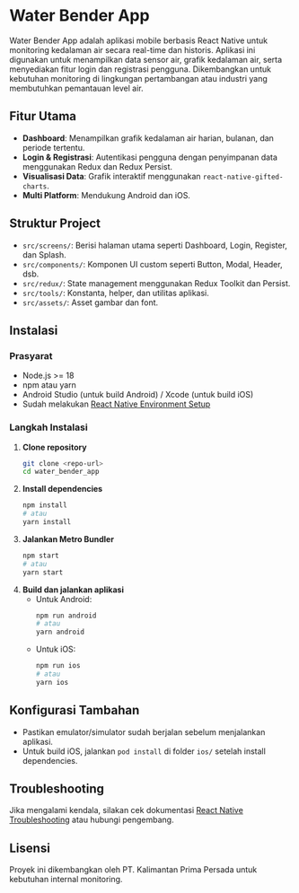 
# Water Bender App

Water Bender App adalah aplikasi mobile berbasis React Native untuk monitoring kedalaman air secara real-time dan historis. Aplikasi ini digunakan untuk menampilkan data sensor air, grafik kedalaman air, serta menyediakan fitur login dan registrasi pengguna. Dikembangkan untuk kebutuhan monitoring di lingkungan pertambangan atau industri yang membutuhkan pemantauan level air.

## Fitur Utama

- **Dashboard**: Menampilkan grafik kedalaman air harian, bulanan, dan periode tertentu.
- **Login & Registrasi**: Autentikasi pengguna dengan penyimpanan data menggunakan Redux dan Redux Persist.
- **Visualisasi Data**: Grafik interaktif menggunakan `react-native-gifted-charts`.
- **Multi Platform**: Mendukung Android dan iOS.

## Struktur Project

- `src/screens/`: Berisi halaman utama seperti Dashboard, Login, Register, dan Splash.
- `src/components/`: Komponen UI custom seperti Button, Modal, Header, dsb.
- `src/redux/`: State management menggunakan Redux Toolkit dan Persist.
- `src/tools/`: Konstanta, helper, dan utilitas aplikasi.
- `src/assets/`: Asset gambar dan font.

## Instalasi

### Prasyarat

- Node.js >= 18
- npm atau yarn
- Android Studio (untuk build Android) / Xcode (untuk build iOS)
- Sudah melakukan [React Native Environment Setup](https://reactnative.dev/docs/environment-setup)

### Langkah Instalasi

1. **Clone repository**
   ```bash
   git clone <repo-url>
   cd water_bender_app
   ```
2. **Install dependencies**
   ```bash
   npm install
   # atau
   yarn install
   ```
3. **Jalankan Metro Bundler**
   ```bash
   npm start
   # atau
   yarn start
   ```
4. **Build dan jalankan aplikasi**
   - Untuk Android:
     ```bash
     npm run android
     # atau
     yarn android
     ```
   - Untuk iOS:
     ```bash
     npm run ios
     # atau
     yarn ios
     ```

## Konfigurasi Tambahan

- Pastikan emulator/simulator sudah berjalan sebelum menjalankan aplikasi.
- Untuk build iOS, jalankan `pod install` di folder `ios/` setelah install dependencies.

## Troubleshooting

Jika mengalami kendala, silakan cek dokumentasi [React Native Troubleshooting](https://reactnative.dev/docs/troubleshooting) atau hubungi pengembang.

## Lisensi

Proyek ini dikembangkan oleh PT. Kalimantan Prima Persada untuk kebutuhan internal monitoring.
